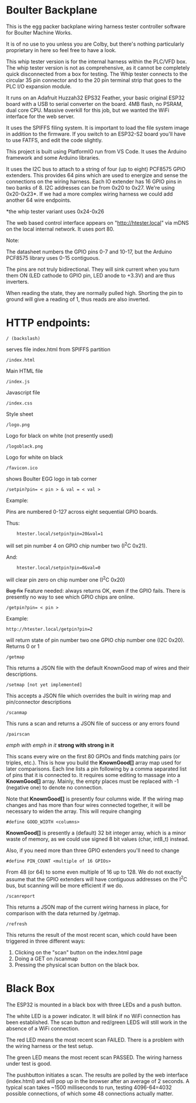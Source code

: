 # Boulter Backplane

This is the egg packer backplane wiring harness tester controller software for Boulter Machine Works. 

It is of no use to you unless you are Colby, but there's nothing particularly proprietary in here so feel free to have a look.

This whip tester version is for the internal harness within the PLC/VFD box. The whip tester version is not as comprehensive, as it cannot be completely quick disconnected from a box for testing. The Whip tester connects to the circular 35 pin connector and to the 20 pin terminal strip that goes to the PLC I/O expansion module. 

It runs on an Adafruit Huzzah32 EPS32 Feather, your basic original ESP32 board with a USB to serial converter on the board. 4MB flash, no PSRAM, dual core CPU. Massive overkill for this job, but we wanted the WiFi interface for the web server.

It uses the SPIFFS filing system. It is important to load the file system image in addition to the firmware.
If you switch to an ESP32-S2 board you'll have to use FATFS, and edit the code slightly. 

This project is built using PlatformIO run from VS Code. It uses the Arduino framework and some Arduino libraries.

It uses the I2C bus to attach to a string of four (up to eight) PCF8575 GPIO extenders. This provides 64 pins which are used to energize and sense the connections on the wiring harness. Each IO extender has 16 GPIO pins in two banks of 8. I2C addresses can be from 0x20 to 0x27. We're using 0x20-0x23*. If we had a more complex wiring harness we could add another 64 wire endpoints. 

*the whip tester variant uses 0x24-0x26

The web based control interface appears on "http://htester.local" via mDNS on the local internal network. It uses port 80.

Note:

The datasheet numbers the GPIO pins 0-7 and 10-17, but the Arduino PCF8575 library uses 0-15 contiguous.

The pins are not truly bidirectional. They will sink current when you turn them ON (LED cathode to GPIO pin, LED anode to +3.3V) and are thus inverters. 

When reading the state, they are normally pulled high. Shorting the pin to ground will give a reading of 1, thus reads are also inverted.

# HTTP endpoints:

    / (backslash)

serves file index.html from SPIFFS partition

    /index.html

Main HTML file

    /index.js

Javascript file

    /index.css

Style sheet

    /logo.png

Logo for black on white (not presently used)

    /logoblack.png

Logo for white on black

    /favicon.ico
    
shows Boulter EGG logo in tab corner

    /setpin?pin= < pin > & val = < val >

Example:

Pins are numbered 0-127 across eight sequential GPIO boards.

Thus:
    
        htester.local/setpin?pin=20&val=1

will set pin number 4 on GPIO chip number two (I<sup>2</sup>C 0x21).

And:

        htester.local/setpin?pin=0&val=0

will clear pin zero on chip number one (I<sup>2</sup>C 0x20)

~~Bug fix~~ Feature needed: always returns OK, even if the GPIO fails. There is presently no way to see which GPIO chips are online.



    /getpin?pin= < pin >

Example:

    http://htester.local/getpin?pin=2

will return state of pin number two one GPIO chip number one (I2C 0x20). Returns 0 or 1

    /getmap

This returns a JSON file with the default KnownGood map of wires and their descriptions. 

    /setmap [not yet implemented]

This accepts a JSON file which overrides the built in wiring map and pin/connector descriptions 

    /scanmap

This runs a scan and returns a JSON file of success or any errors found

    /pairscan

*emph *with emph* in it*
**strong **with strong** in it**

This scans every wire on the first 80 GPIOs and finds matching pairs (or triples, etc.). This is how you build the **KnownGood[]** array map used for later comparisons. Each line lists a pin following by a comma separated list of pins that it is connected to. It requires some editing to massage into a **KnownGood[]** array. Mainly, the empty places must be replaced with -1 (negative one) to denote no connection. 

Note that **KnownGood[]** is presently four columns wide. If the wiring map changes and has more than four wires connected together, it will be necessary to widen the array. This will require changing

    #define GOOD_WIDTH <columns>

**KnownGood[]** is presently a (default) 32 bit integer array, which is a minor waste of memory, as we could use signed 8 bit values (char, int8_t) instead. 

Also, if you need more than three GPIO extenders you'll need to change

    #define PIN_COUNT <multiple of 16 GPIOs>

From 48 (or 64) to some even multiple of 16 up to 128. We do not exactly assume that the GPIO extenders will have contiguous addresses on the I<sup>2</sup>C bus, but scanning will be more efficient if we do.  

    /scanreport

This returns a JSON map of the current wiring harness in place, for comparison with the data returned by /getmap. 

    /refresh

This returns the result of the most recent scan, which could have been triggered in three different ways:
1. Clicking on the "scan" button on the index.html page
2. Doing a GET on /scanmap
3. Pressing the physical scan button on the black box.

# Black Box

The ESP32 is mounted in a black box with three LEDs and a push button.

The white LED is a power indicator. It will blink if no WiFi connection has been established. The scan button and red/green LEDS will still work in the absence of a WiFi connection.

The red LED means the most recent scan FAILED. There is a problem with the wiring harness or the test setup.

The green LED means the most recent scan PASSED. The wiring harness under test is good.

The pushbutton initiates a scan. The results are polled by the web interface (index.html) and will pop up in the browser after an average of 2 seconds. A typical scan takes ~1500 milliseconds to run, testing 4096-64=4032 possible connections, of which some 48 connections actually matter. 
